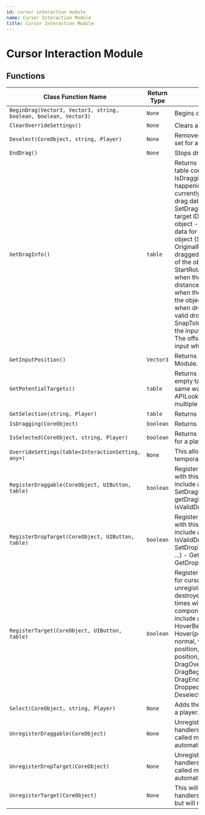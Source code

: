 ```yaml
---
id: cursor interaction module
name: Cursor Interaction Module
title: Cursor Interaction Module
---
```


# Cursor Interaction Module

## Functions

| Class Function Name | Return Type | Description | Tags |
| ------------------- | ----------- | ----------- | ---- |
| `BeginDrag(Vector3, Vector3, string, boolean, boolean, Vector3)` | `None` | Begins dragging the current target. | None |
| `ClearOverrideSettings()` | `None` | Clears any override settings if they exist. | None |
| `Deselect(CoreObject, string, Player)` | `None` | Removes the target from the current selection set for a player. | None |
| `EndDrag()` | `None` | Stops dragging the current target. | None |
| `GetDragInfo()` | `table` | Returns a table with drag information. This table contains the following information: - IsDragging - True if a drag is currently happening - DragTarget - The target currently being dragged - DragData - Any drag data associated with the target (See SetDragData()) - DropTargetId - Any drop target ID for a target underneath the dragged object - DropTargetData - Any drop target data for a target underneath the dragged object (See SetDropTargetData()) - OriginalParent - The original parent of the dragged object - StartPosition - The position of the object when the drag started - StartRotation - The rotation of the object when the drag started - InputOffset - The distance between the input and the object when the drag started - ResetOnDrop - If true the object will reset its position and rotation when dropped - ValidDropTargetIds - The valid drop target IDs for this object - SnapToInput - If true the object will move to the input when the drag starts - SnapOffset - The offset the object will maintain from the input while being dragged | None |
| `GetInputPosition()` | `Vector3` | Returns the current position for this Input Module. | None |
| `GetPotentialTargets()` | `table` | Returns the current potential targets or an empty table. This module does not work in the same way as APIPointerInteractionModule and APILookInteractionModule so it cannot track multiple potential targets. | None |
| `GetSelection(string, Player)` | `table` | Returns the selection set for a player. | None |
| `IsDragging(CoreObject)` | `boolean` | Returns true if the target is being dragged. | None |
| `IsSelected(CoreObject, string, Player)` | `boolean` | Returns true if the target is in the selection set for a player. | None |
| `OverrideSettings(table<InteractionSetting, any>)` | `None` | This allows objects using this module to temporarily override settings. | None |
| `RegisterDraggable(CoreObject, UIButton, table)` | `boolean` | Registers a draggable target and handlers with this input module. The handlers can include any of the below callbacks: - SetDragData(isValidDragFunction, getDragProxyFunction, ...) - GetDragData() - IsValidDrag() - GetDragProxy() | None |
| `RegisterDropTarget(CoreObject, UIButton, table)` | `boolean` | Registers a drop target and handlers to use with this input module. The handlers can include any of the below callbacks: - IsValidDropTarget(dropTargetIds, ...) - SetDropTargetData(isValidDropTargetFunction, ...) - GetDropTargetId() - GetDropTargetData() | None |
| `RegisterTarget(CoreObject, UIButton, table)` | `boolean` | Registered targets will be checked each frame for cursor interactions. Targets will be unregistered automatically when they are destroyed. A target can be registered multiple times with different handlers to allow components to stack. The handlers can include any of the below callbacks: - HoverBegin(position, normal) - Hover(position, normal) - HoverEnd(position, normal, wasDragging) - PressBegin(binding, position, normal) - PressEnd(binding, position, normal, wasDragging) - DragOverBegin() - DragOverEnd() - DragBegin(position, normal) - DragEnd(position, normal) - Dropped(position, normal, ...) - Selected() - Deselected() - SetData(component, ...) | None |
| `Select(CoreObject, string, Player)` | `None` | Adds the target to the current selection set for a player. | None |
| `UnregisterDraggable(CoreObject)` | `None` | Unregisters a draggable and all of its input handlers with this input module. It can be called manually if needed but will normally be automatically called. | None |
| `UnregisterDropTarget(CoreObject)` | `None` | Unregisters a drop target and all of its handlers with this input module. It can be called manually if needed but will normally be automatically called. | None |
| `UnregisterTarget(CoreObject)` | `None` | This will unregister a target and all of its input handlers. It can be called manually if needed but will normally be automatically called. | None |
